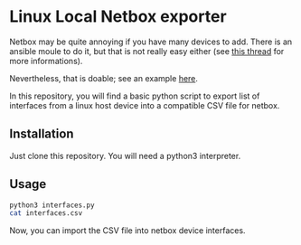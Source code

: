 # Linux Local Netbox exporter

Netbox may be quite annoying if you have many devices to add. There is an ansible moule to do it, but that is not really easy either (see [this thread](https://github.com/netbox-community/ansible_modules/issues/25) for more informations).

Nevertheless, that is doable; see an example [here](https://netbox-ansible-collection.readthedocs.io/en/latest/getting_started/how-to-use/advanced.html).

In this repository, you will find a basic python script to export list of interfaces from a linux host device into a compatible CSV file for netbox.

## Installation

Just clone this repository. You will need a python3 interpreter.

## Usage

```bash
python3 interfaces.py
cat interfaces.csv
```

Now, you can import the CSV file into netbox device interfaces.
